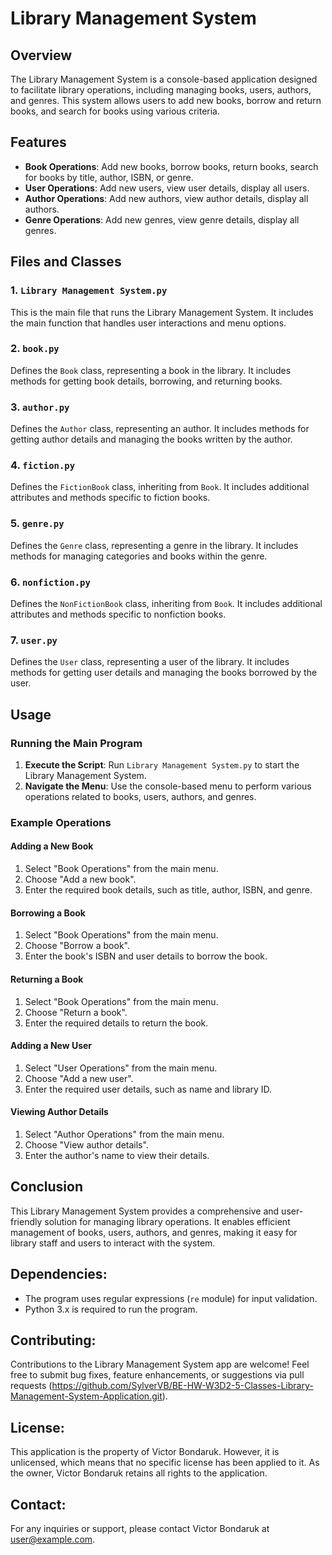# Library Management System

## Overview
The Library Management System is a console-based application designed to facilitate library operations, including managing books, users, authors, and genres. This system allows users to add new books, borrow and return books, and search for books using various criteria.

## Features
- **Book Operations**: Add new books, borrow books, return books, search for books by title, author, ISBN, or genre.
- **User Operations**: Add new users, view user details, display all users.
- **Author Operations**: Add new authors, view author details, display all authors.
- **Genre Operations**: Add new genres, view genre details, display all genres.

## Files and Classes

### 1. `Library Management System.py`
This is the main file that runs the Library Management System. It includes the main function that handles user interactions and menu options.

### 2. `book.py`
Defines the `Book` class, representing a book in the library. It includes methods for getting book details, borrowing, and returning books.

### 3. `author.py`
Defines the `Author` class, representing an author. It includes methods for getting author details and managing the books written by the author.

### 4. `fiction.py`
Defines the `FictionBook` class, inheriting from `Book`. It includes additional attributes and methods specific to fiction books.

### 5. `genre.py`
Defines the `Genre` class, representing a genre in the library. It includes methods for managing categories and books within the genre.

### 6. `nonfiction.py`
Defines the `NonFictionBook` class, inheriting from `Book`. It includes additional attributes and methods specific to nonfiction books.

### 7. `user.py`
Defines the `User` class, representing a user of the library. It includes methods for getting user details and managing the books borrowed by the user.

## Usage

### Running the Main Program
1. **Execute the Script**: Run `Library Management System.py` to start the Library Management System.
2. **Navigate the Menu**: Use the console-based menu to perform various operations related to books, users, authors, and genres.

### Example Operations

#### Adding a New Book
1. Select "Book Operations" from the main menu.
2. Choose "Add a new book".
3. Enter the required book details, such as title, author, ISBN, and genre.

#### Borrowing a Book
1. Select "Book Operations" from the main menu.
2. Choose "Borrow a book".
3. Enter the book's ISBN and user details to borrow the book.

#### Returning a Book
1. Select "Book Operations" from the main menu.
2. Choose "Return a book".
3. Enter the required details to return the book.

#### Adding a New User
1. Select "User Operations" from the main menu.
2. Choose "Add a new user".
3. Enter the required user details, such as name and library ID.

#### Viewing Author Details
1. Select "Author Operations" from the main menu.
2. Choose "View author details".
3. Enter the author's name to view their details.

## Conclusion
This Library Management System provides a comprehensive and user-friendly solution for managing library operations. It enables efficient management of books, users, authors, and genres, making it easy for library staff and users to interact with the system.

## Dependencies:
- The program uses regular expressions (`re` module) for input validation.
- Python 3.x is required to run the program.

## Contributing:
Contributions to the Library Management System app are welcome! Feel free to submit bug fixes, feature enhancements, or suggestions via pull requests (https://github.com/SylverVB/BE-HW-W3D2-5-Classes-Library-Management-System-Application.git).

## License:
This application is the property of Victor Bondaruk. However, it is unlicensed, which means that no specific license has been applied to it. As the owner, Victor Bondaruk retains all rights to the application.

## Contact:
For any inquiries or support, please contact Victor Bondaruk at user@example.com.